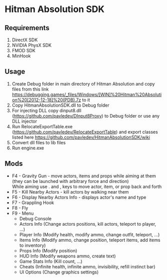 # Hitman Absolution SDK

## Requirements
 1. DirectX SDK
 2. NVIDIA PhysX SDK
 3. FMOD SDK
 4. MinHook

## Usage
 1. Create Debug folder in main directory of Hitman Absolution and copy files from this link https://debugging.games/_files/Windows/[WIN]%20Hitman%20Absolution%20[2012-12-18]%20(PDB).7z to it
 2. Copy HitmanAbsolutionSDK.dll to Debug folder
 3. For injecting DLL copy dinput8.dll (https://github.com/pavledev/DInput8Proxy) to Debug folder or use any DLL injector
 4. Run RelocateExportTable.exe (https://github.com/pavledev/RelocateExportTable) and export classes listed here https://github.com/pavledev/HitmanAbsolutionSDK/wiki
 5. Convert dll files to lib files
 6. Run engine.exe

## Mods
- F4 - Gravity Gun - move actors, items and props while aiming at them (they can be launched with arbitrary force and direction)\
While aiming use . and , keys to move actor, item, or prop back and forth
- F5 - Kill Nearby Actors - kill actors by walking near them
- F6 - Display Nearby Actors Info - displays actor's name and type
- F7 - Grappling Hook
- F8 - Fly
- F9 - Menu
  - Debug Console
  - Actors Info (Change actors positions, kill actors, teleport to player, ...)
  - Player Info (Modify health, modify ammo, change outfit, teleport, ...)
  - Items Info (Modify ammo, change position, teleport items, add items to inventory)
  - Props Info (Modify position)
  - HUD Info (Modify weapons ammo, create text)
  - Game Stats Info (Kill count, ...)
  - Cheats (Infinite health, infinite ammo, invisibility, refill instinct bar)
  - UI Options (Change graphics settings)
